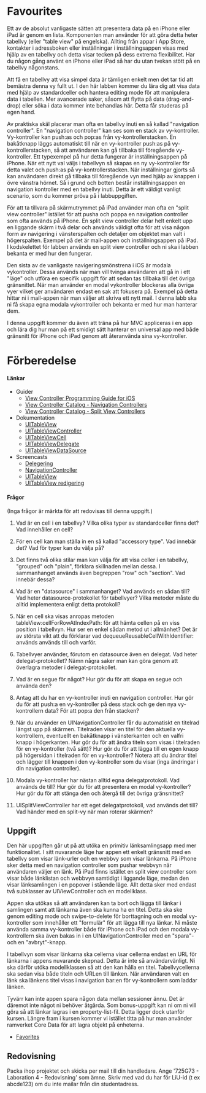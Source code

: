 # Favourites

Ett av de absolut vanligaste sätten att presentera data på en iPhone eller iPad är genom en lista. Komponenten man använder för att göra detta heter tabellvy (eller "table view" på engelska). Allting från appar i App Store, kontakter i adressboken eller inställningar i inställningsappen visas med hjälp av en tabellvy och detta visar tecken på dess extrema flexibilitet. Har du någon gång använt en iPhone eller iPad så har du utan tvekan stött på en tabellvy någonstans.

Att få en tabellvy att visa simpel data är tämligen enkelt men det tar tid att bemästra denna vy fullt ut. I den här labben kommer du lära dig att visa data med hjälp av standardceller och hantera editing mode för att manipulera data i tabellen. Mer avancerade saker, såsom att flytta på data (drag-and-drop) eller söka i data kommer inte behandlas här. Detta får studeras på egen hand.

Av praktiska skäl placerar man ofta en tabellvy inuti en så kallad "navigation controller". En "navigation controller" kan ses som en stack av vy-kontroller. Vy-kontroller kan push:as och pop:as från vy-kontrollerstacken. En bakåtknapp läggs automatiskt till när en vy-kontroller push:as på vy-kontrollerstacken, så att användaren kan gå tillbaka till föregående vy-kontroller. Ett typexempel på hur detta fungerar är inställningsappen på iPhone. När ett nytt val väljs i tabellvyn så skapas en ny vy-kontroller för detta valet och push:as på vy-kontrollerstacken. När inställningar gjorts så kan användaren direkt gå tillbaka till föregående vyn med hjälp av knappen i övre vänstra hörnet. Så i grund och botten består inställningsappen en navigation kontroller med en tabellvy inuti. Detta är ett väldigt vanligt scenario, som du kommer pröva på i labbuppgiften.

För att ta tillvara på skärmutrymmet på iPad använder man ofta en "split view controller" istället för att pusha och poppa en navigation controller som ofta används på iPhone. En split view controller delar helt enkelt upp en liggande skärm i två delar och används väldigt ofta för att visa någon form av navigering i vänsterspalten och detaljer om objektet man valt i högerspalten. Exempel på det är mail-appen och inställningsappen på iPad. I kodskelettet för labben används en split view controller och ni ska i labben bekanta er med hur den fungerar.

Den sista av de vanligaste navigeringsmönstrena i iOS är modala vykontroller. Dessa används när man vill tvinga användaren att gå in i ett "läge" och utföra en specifik uppgift för att sedan tas tillbaka till det övriga gränsnittet. När man använder en modal vykontroller blockeras alla övriga vyer vilket ger användaren endast en sak att fokusera på. Exempel på detta hittar ni i mail-appen när man väljer att skriva ett nytt mail. I denna labb ska ni få skapa egna modala vykontroller och bekanta er med hur man hanterar dem.

I denna uppgift kommer du även att träna på hur MVC appliceras i en app och lära dig hur man på ett smidigt sätt hanterar en universal app med både gränsnitt för iPhone och iPad genom att återanvända sina vy-kontroller.

# Förberedelse

#### Länkar

* Guider 
	* [View Controller Programming Guide for iOS][view-controller-programming]
	* [View Controller Catalog - Navigation Controllers][view-controller-catalog-navigation]
	* [View Controller Catalog - Split View Controllers][view-controller-catalog-split]
* Dokumentation
	* [UITableView][uitableview]
	* [UITableViewController][uitableviewcontroller]
	* [UITableViewCell][uitableviewcell]
	* [UITableViewDelegate][uitableviewdelegate]
	* [UITableViewDataSource][uitableviewdatasource]
* Screencasts
	* [Delegering][delegering-video]
	* [NavigationController][navigation-controller-video]
	* [UITableView][uitableview-video]
	* [UITableView redigering][uitableview-redigering-video]

[view-controller-catalog-navigation]:https://developer.apple.com/library/ios/documentation/WindowsViews/Conceptual/ViewControllerCatalog/Chapters/NavigationControllers.html

[view-controller-catalog-split]:https://developer.apple.com/library/ios/documentation/WindowsViews/Conceptual/ViewControllerCatalog/Chapters/SplitViewControllers.html#//apple_ref/doc/uid/TP40011313-CH7-SW1

[view-controller-programming]:https://developer.apple.com/library/ios/featuredarticles/ViewControllerPGforiPhoneOS/index.html#//apple_ref/doc/uid/TP40007457-CH2-SW1

[uitableviewdatasource]:https://developer.apple.com/library/ios/documentation/UIKit/Reference/UITableViewDataSource_Protocol/

[uitableviewdelegate]:https://developer.apple.com/library/ios/documentation/UIKit/Reference/UITableViewDelegate_Protocol/

[uitableviewcell]:https://developer.apple.com/library/prerelease/ios/documentation/UIKit/Reference/UITableViewCell_Class/index.html

[uitableviewcontroller]:https://developer.apple.com/library/ios/documentation/UIKit/Reference/UITableViewController_Class/

[uitableview]:https://developer.apple.com/library/ios/documentation/UIKit/Reference/UITableView_Class/

[navigation-controller-video]:http://www.ida.liu.se/~725G72/material/screencasts/navigationcontroller.mp4

[delegering-video]:http://www.ida.liu.se/~725G72/material/screencasts/delegering.mp4

[uitableview-redigering-video]:http://www.ida.liu.se/~725G72/material/screencasts/uitableview-redigering.mp4

[uitableview-video]:http://www.ida.liu.se/~725G72/material/screencasts/uitableview.mp4

#### Frågor

(Inga frågor är märkta för att redovisas till denna uppgift.)

1. Vad är en cell i en tabellvy? Vilka olika typer av standardceller finns det? Vad innehåller en cell?

2. För en cell kan man ställa in en så kallad "accessory type". Vad innebär det? Vad för typer kan du välja på?

3. Det finns två olika stilar man kan välja för att visa celler i en tabellvy, "grouped" och "plain", förklara skillnaden mellan dessa. I sammanhanget används även begreppen "row" och "section". Vad innebär dessa?

4. Vad är en "datasource" i sammanhanget? Vad används en sådan till? Vad heter datasource-protokollet för tabellvyer? Vilka metoder måste du alltid implementera enligt detta protokoll?

5. När en cell ska visas anropas metoden tableView:cellForRowAtIndexPath: för att hämta cellen på en viss position i tabellvyn. Hur ser en enkel sådan metod ut i allmänhet? Det är av största vikt att du förklarar vad dequeueReusableCellWithIdentifier: används används till och varför.

6. Tabellvyer använder, förutom en datasource även en delegat. Vad heter delegat-protokollet? Nämn några saker man kan göra genom att överlagra metoder i delegat-protokollet.

7. Vad är en segue för något? Hur gör du för att skapa en segue och använda den?

8. Antag att du har en vy-kontroller inuti en navigation controller. Hur gör du för att push:a en vy-kontroller på dess stack och ge den nya vy-kontrollern data? För att pop:a den från stacken?

9. När du använder en UINavigationController får du automatiskt en titelrad längst upp på skärmen. Titelraden visar en titel för den aktuella vy-kontrollern, eventuellt en bakåtknapp i vänsterkanten och en valfri knapp i högerkanten. Hur gör du för att ändra titeln som visas i titelraden för en vy-kontroller (två sätt)? Hur gör du för att lägga till en egen knapp på högersidan i titelraden för en vy-kontroller? Notera att du ändrar titel och lägger till knappen i den vy-kontroller som du visar (inga ändringar i din navigation controller).

10. Modala vy-kontroller har nästan alltid egna delegatprotokoll. Vad används de till? Hur gör du för att presentera en modal vy-kontroller? Hur gör du för att stänga den och återgå till det övriga gränsnittet?

11. UISplitViewController har ett eget delegatprotokoll, vad används det till? Vad händer med en split-vy när man roterar skärmen?



## Uppgift

Den här uppgiften går ut på att utöka en primitiv länksamlingsapp med mer funktionalitet. I sitt nuvarande läge har appen ett enkelt gränsnitt med en tabellvy som visar länk-urler och en webbvy som visar länkarna. På iPhone sker detta med en navigation controller som pushar webbvyn när användaren väljer en länk. På iPad finns istället en split view controller som visar både länklistan och webbvyn samtidigt i liggande läge, medan den visar länksamlingen i en popover i stående läge. Allt detta sker med endast två subklasser av UIViewController och en modellklass.

Appen ska utökas så att användaren kan ta bort och lägga till länkar i samlingen samt att länkarna även ska kunna ha en titel. Detta ska ske genom editing mode och swipe-to-delete för borttagning och en modal vy-kontroller som innehåller ett "formulär" för att lägga till nya länkar. Ni måste använda samma vy-kontroller både för iPhone och iPad och den modala vy-kontrollern ska även bakas in i en UINavigationController med en "spara"- och en "avbryt"-knapp.

I tabellvyn som visar länkarna ska cellerna visar cellerna endast en URL för länkarna i appens nuvarande skepnad. Detta är inte så användarvänligt. Ni ska därför utöka modellklassen så att den kan hålla en titel. Tabellvycellerna ska sedan visa både titeln och URLen till länken. När användaren valt en länk ska länkens titel visas i navigation bar:en för vy-kontrollern som laddar länken.

Tyvärr kan inte appen spara någon data mellan sessioner ännu. Det är däremot inte något ni behöver åtgärda. Som bonus-uppgift kan ni om ni vill göra så att länkar lagras i en property-list-fil. Detta ligger dock utanför kursen. Längre fram i kursen kommer vi istället titta på hur man använder ramverket Core Data för att lagra objekt på enheterna.

* [Favorites](https://github.com/Linkopings-Universitet/Favourites/archive/master.zip)

## Redovisning

Packa ihop projektet och skicka per mail till din handledare. Ange '725G73 - Laboration 4 - Redovisning' som ämne. Skriv med vad du har för LiU-id (t ex abcde123) om du inte mailar från din studentadress.
